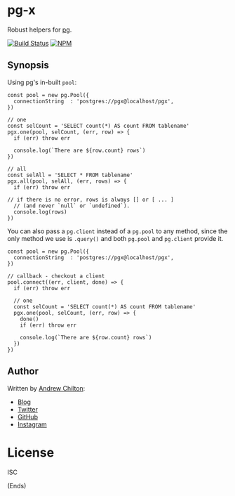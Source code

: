 # pg-x #

Robust helpers for [pg](https://www.npmjs.com/package/pg).

[![Build Status](https://travis-ci.org/chilts/pg-x.svg?branch=master)](https://travis-ci.org/chilts/pg-x) [![NPM](https://nodei.co/npm/pg-x.png?mini=true)](https://nodei.co/npm/pg-x/)

## Synopsis ##

Using pg's in-built `pool`:

```
const pool = new pg.Pool({
  connectionString  : 'postgres://pgx@localhost/pgx',
})

// one
const selCount = 'SELECT count(*) AS count FROM tablename'
pgx.one(pool, selCount, (err, row) => {
  if (err) throw err

  console.log(`There are ${row.count} rows`)
})

// all
const selAll = 'SELECT * FROM tablename'
pgx.all(pool, selAll, (err, rows) => {
  if (err) throw err

// if there is no error, rows is always [] or [ ... ]
  // (and never `null` or `undefined`).
  console.log(rows)
})
```

You can also pass a `pg.client` instead of a `pg.pool` to any method, since the only method we use is `.query()` and
both `pg.pool` and `pg.client` provide it.

```
const pool = new pg.Pool({
  connectionString  : 'postgres://pgx@localhost/pgx',
})

// callback - checkout a client
pool.connect((err, client, done) => {
  if (err) throw err

  // one
  const selCount = 'SELECT count(*) AS count FROM tablename'
  pgx.one(pool, selCount, (err, row) => {
    done()
    if (err) throw err

    console.log(`There are ${row.count} rows`)
  })
})
```

## Author ##

Written by [Andrew Chilton](https://chilts.me/):

* [Blog](https://chilts.org/)
* [Twitter](https://twitter.com/andychilton)
* [GitHub](https://github.com/chilts)
* [Instagram](http://instagram.com/thechilts)

# License #

ISC

(Ends)

